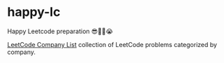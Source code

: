 # happy-lc
Happy Leetcode preparation 😎🤏🏻😭

[LeetCode Company List](company_list.md) collection of LeetCode problems categorized by company.